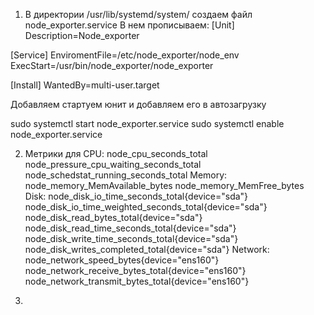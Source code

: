 1.  В директории /usr/lib/systemd/system/ создаем файл node_exporter.service
В нем прописываем:
[Unit]
Description=Node_exporter

[Service]
EnviromentFile=/etc/node_exporter/node_env
ExecStart=/usr/bin/node_exporter/node_exporter


[Install]
WantedBy=multi-user.target

Добавляем стартуем юнит и добавляем его в автозагрузку

sudo systemctl start node_exporter.service
sudo systemctl enable node_exporter.service

2.   Метрики для
CPU:
node_cpu_seconds_total
node_pressure_cpu_waiting_seconds_total
node_schedstat_running_seconds_total
Memory:
node_memory_MemAvailable_bytes
node_memory_MemFree_bytes
Disk:
node_disk_io_time_seconds_total{device="sda"}
node_disk_io_time_weighted_seconds_total{device="sda"} 
node_disk_read_bytes_total{device="sda"}
node_disk_read_time_seconds_total{device="sda"} 
node_disk_write_time_seconds_total{device="sda"}
node_disk_writes_completed_total{device="sda"}
Network:
node_network_speed_bytes{device="ens160"}
node_network_receive_bytes_total{device="ens160"}
node_network_transmit_bytes_total{device="ens160"} 

3.
